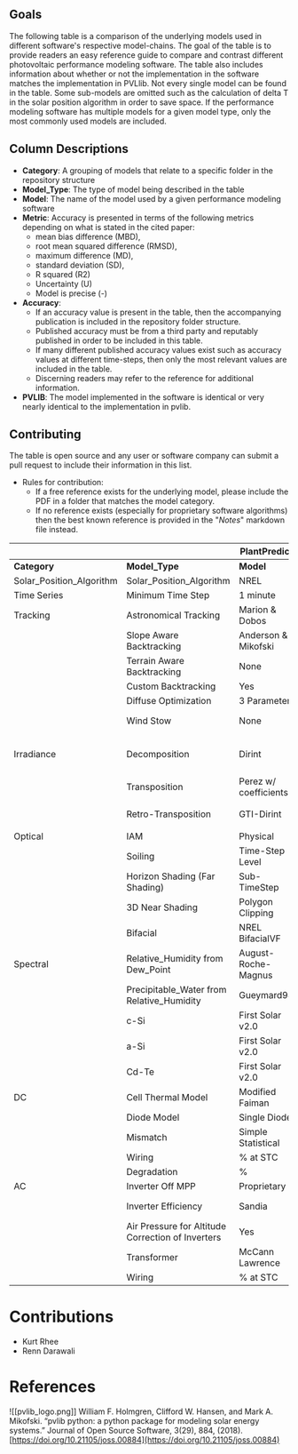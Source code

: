 

## Goals
The following table is a comparison of the underlying models used in different software's respective model-chains.  The goal of the table is to provide readers an easy reference guide to compare and contrast different photovoltaic performance modeling software.  The table also includes information about whether or not the implementation in the software matches the implementation in PVLlib.  Not every single model can be found in the table.  Some sub-models are omitted such as the calculation of delta T in the solar position algorithm in order to save space. If the performance modeling software has multiple models for a given model type, only the most commonly used models are included.

## Column Descriptions
- **Category**:  A grouping of models that relate to a specific folder in the repository structure
- **Model_Type**:  The type of model being described in the table
- **Model**:  The name of the model used by a given performance modeling software
- **Metric**:  Accuracy is presented in terms of the following metrics depending on what is stated in the cited paper:
	- mean bias difference (MBD),
	- root mean squared difference (RMSD),
	- maximum difference (MD),
	- standard deviation (SD),
	- R squared (R2)
	- Uncertainty (U)
	- Model is precise (-)
- **Accuracy**:  
	- If an accuracy value is present in the table, then the accompanying publication is included in the repository folder structure.  
	- Published accuracy must be from a third party and reputably published in order to be included in this table.  
	- If many different published accuracy values exist such as accuracy values at different time-steps, then only the most relevant values are included in the table.
	- Discerning readers may refer to the reference for additional information.
- **PVLIB**:  The model implemented in the software is identical or very nearly identical to the implementation in pvlib.

## Contributing
The table is open source and any user or software company can submit a pull request to include their information in this list.  

- Rules for contribution:
	- If a free reference exists for the underlying model, please include the PDF in a folder that matches the model category.
	- If no reference exists (especially for proprietary software algorithms) then the best known reference is provided in the "_Notes_" markdown file instead.   




|  |  | **PlantPredict** |  |  |  | **PVSyst** |  |  |  |
| ---- | ---- | ---- | ---- | ---- | ---- | ---- | ---- | ---- | ---- |
| **Category** | **Model_Type** | **Model** | **Metric** | **Accuracy** | **PVLIB** | **Model** | **Metric** | **Accuracy** | **PVLIB** |
| Solar_Position_Algorithm | Solar_Position_Algorithm | NREL | U | 0.0003&deg; | &#9745; | Proprietary | U | 0.08&deg; |  |
| Time Series | Minimum Time Step | 1 minute | MD | ~< 0.4% |  | 1 hour | MD | ~< 1.8% |  |
| Tracking | Astronomical Tracking | Marion & Dobos | - | - | &#9745; | Proprietary | - | - |  |
|  | Slope Aware Backtracking | Anderson & Mikofski | - | - | &#9745; | Proprietary | - | - |  |
|  | Terrain Aware Backtracking | None |  |  |  | None |  |  |  |
|  | Custom Backtracking | Yes | - | - |  | No | - | - |  |
|  | Diffuse Optimization | 3 Parameter |  |  |  | 1 Parameter |  |  |  |
|  | Wind Stow | None |  |  |  | Fixed Threshold |  |  |  |
| Irradiance | Decomposition | Dirint | MBD<br>RMSD | -3 W/m<sup>2</sup><br>74 W/m<sup>2</sup> | &#9745; | Erbs | MBD<br>RMSD | -17 W/m<sup>2</sup><br>88 W/m<sup>2</sup> | &#9745; |
|  | Transposition | Perez w/ coefficients | MBD<br>RMSD | -1%<br>8% | &#9745; | Perez w/out coefficients | MBD<br>RMSD | -1%<br>8% | &#9745; |
|  | Retro-Transposition | GTI-Dirint | MBD<br>RMSD | 0.0 W/m<sup>2</sup><br>6.4 W/m<sup>2</sup> | &#9745; | Reverse Hay | MBD<br>RMSD | Unknown<br>Unknown |  |
| Optical | IAM | Physical |  |  | &#9745; | Fresnel |  |  |  |
|  | Soiling | Time-Step Level |  |  |  | Monthly |  |  |  |
|  | Horizon Shading (Far Shading) | Sub-TimeStep |  |  |  | 1 hour |  |  |  |
|  | 3D Near Shading | Polygon Clipping | - | - |  | Polygon Clipping | - | - |  |
|  | Bifacial | NREL BifacialVF |  |  | &#9745; | Proprietary |  |  |  |
| Spectral | Relative_Humidity from Dew_Point | August-Roche-Magnus |  |  |  | None |  | N/A |  |
|  | Precipitable_Water from Relative_Humidity | Gueymard94 |  |  | &#9745; | Gueymard94 |  |  | &#9745; |
|  | c-Si | First Solar v2.0 |  |  | &#9745; | Crest |  |  |  |
|  | a-Si | First Solar v2.0 |  |  | &#9745; | Sandia |  |  | &#9745; |
|  | Cd-Te | First Solar v2.0 |  |  | &#9745; | First Solar v2.0 |  |  | &#9745; |
| DC | Cell Thermal Model | Modified Faiman |  |  |  | Modified Faiman |  |  |  |
|  | Diode Model | Single Diode |  |  |  | Single Diode |  |  |  |
|  | Mismatch | Simple Statistical |  |  |  | Detailed |  |  |  |
|  | Wiring | % at STC |  |  |  | Ohmic |  |  |  |
|  | Degradation | % |  |  |  | % |  |  |  |
| AC | Inverter Off MPP | Proprietary |  |  |  | Proprietary |  |  |  |
|  | Inverter Efficiency | Sandia |  |  | &#9745; | Quadratic Interpolation |  |  |  |
|  | Air Pressure for Altitude Correction of Inverters | Yes |  |  |  | No |  |  | &#9744; |
|  | Transformer | McCann Lawrence |  |  |  | Proprietary |  |  |  |
|  | Wiring | % at STC |  |  |  | Ohmic |  |  |  |

# Contributions
- Kurt Rhee
- Renn Darawali

# References

![[pvlib_logo.png]]
William F. Holmgren, Clifford W. Hansen, and Mark A. Mikofski. “pvlib python: a python package for modeling solar energy systems.” Journal of Open Source Software, 3(29), 884, (2018). [https://doi.org/10.21105/joss.00884](https://doi.org/10.21105/joss.00884)